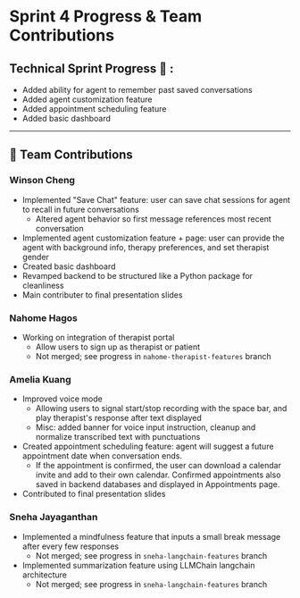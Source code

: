 # Sprint 4 Progress & Team Contributions

## Technical Sprint Progress 🚀 :
- Added ability for agent to remember past saved conversations
- Added agent customization feature
- Added appointment scheduling feature
- Added basic dashboard
---

## 👥 Team Contributions

### Winson Cheng
- Implemented "Save Chat" feature: user can save chat sessions for agent to recall in future conversations
  - Altered agent behavior so first message references most recent conversation
- Implemented agent customization feature + page: user can provide the agent with background info, therapy preferences, and set therapist gender
- Created basic dashboard
- Revamped backend to be structured like a Python package for cleanliness
- Main contributer to final presentation slides 

### Nahome Hagos
- Working on integration of therapist portal
  - Allow users to sign up as therapist or patient
  - Not merged; see progress in `nahome-therapist-features` branch

### Amelia Kuang
- Improved voice mode
  - Allowing users to signal start/stop recording with the space bar, and play therapist's response after text displayed
  - Misc: added banner for voice input instruction, cleanup and normalize transcribed text with punctuations
- Created appointment scheduling feature: agent will suggest a future appointment date when conversation ends.
  - If the appointment is confirmed, the user can download a calendar invite and add to their own calendar. Confirmed appointments also saved in backend databases and displayed in Appointments page.
- Contributed to final presentation slides 

 ### Sneha Jayaganthan
- Implemented a mindfulness feature that inputs a small break message after every few responses
  - Not merged; see progress in `sneha-langchain-features` branch
- Implemented summarization feature using LLMChain langchain architecture
  - Not merged; see progress in `sneha-langchain-features` branch
